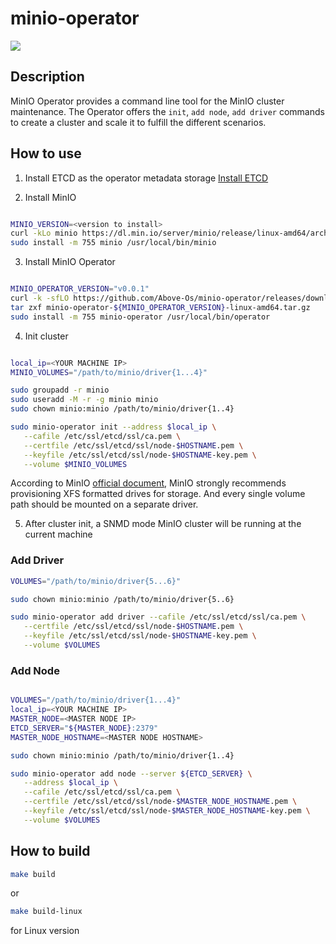 # minio-operator
[![](https://github.com/Above-Os/minio-operator/actions/workflows/build.yaml/badge.svg?branch=main)](https://github.com/Above-Os/minio-operator/actions/workflows/build.yaml)

## Description
MinIO Operator provides a command line tool for the MinIO cluster maintenance. The Operator offers the `init`, `add node`, `add driver` commands to create a cluster and scale it to fulfill the different scenarios.

## How to use
1. Install ETCD as the operator metadata storage
   [Install ETCD](https://etcd.io/docs/v3.5/install/)

2. Install MinIO
```sh

MINIO_VERSION=<version to install>
curl -kLo minio https://dl.min.io/server/minio/release/linux-amd64/archive/minio.${MINIO_VERSION}
sudo install -m 755 minio /usr/local/bin/minio

```

3. Install MinIO Operator
```sh

MINIO_OPERATOR_VERSION="v0.0.1"
curl -k -sfLO https://github.com/Above-Os/minio-operator/releases/download/${MINIO_OPERATOR_VERSION}/minio-operator-${MINIO_OPERATOR_VERSION}-linux-amd64.tar.gz
tar zxf minio-operator-${MINIO_OPERATOR_VERSION}-linux-amd64.tar.gz
sudo install -m 755 minio-operator /usr/local/bin/operator

```

4. Init cluster
```sh

local_ip=<YOUR MACHINE IP>
MINIO_VOLUMES="/path/to/minio/driver{1...4}"

sudo groupadd -r minio
sudo useradd -M -r -g minio minio
sudo chown minio:minio /path/to/minio/driver{1..4}

sudo minio-operator init --address $local_ip \
   --cafile /etc/ssl/etcd/ssl/ca.pem \
   --certfile /etc/ssl/etcd/ssl/node-$HOSTNAME.pem \
   --keyfile /etc/ssl/etcd/ssl/node-$HOSTNAME-key.pem \
   --volume $MINIO_VOLUMES

```
According to MinIO [official document](https://min.io/docs/minio/linux/operations/install-deploy-manage/deploy-minio-single-node-multi-drive.html#minio-snmd), MinIO strongly recommends provisioning XFS formatted drives for storage. And every single volume path should be mounted on a separate driver.

5. After cluster init, a SNMD mode MinIO cluster will be running at the current machine

### Add Driver

```sh
VOLUMES="/path/to/minio/driver{5...6}"

sudo chown minio:minio /path/to/minio/driver{5..6}

sudo minio-operator add driver --cafile /etc/ssl/etcd/ssl/ca.pem \
   --certfile /etc/ssl/etcd/ssl/node-$HOSTNAME.pem \
   --keyfile /etc/ssl/etcd/ssl/node-$HOSTNAME-key.pem \
   --volume $VOLUMES

```

### Add Node
```sh

VOLUMES="/path/to/minio/driver{1...4}"
local_ip=<YOUR MACHINE IP>
MASTER_NODE=<MASTER NODE IP>
ETCD_SERVER="${MASTER_NODE}:2379"
MASTER_NODE_HOSTNAME=<MASTER NODE HOSTNAME>

sudo chown minio:minio /path/to/minio/driver{1..4}

sudo minio-operator add node --server ${ETCD_SERVER} \
   --address $local_ip \
   --cafile /etc/ssl/etcd/ssl/ca.pem \
   --certfile /etc/ssl/etcd/ssl/node-$MASTER_NODE_HOSTNAME.pem \
   --keyfile /etc/ssl/etcd/ssl/node-$MASTER_NODE_HOSTNAME-key.pem \
   --volume $VOLUMES

```

## How to build

```sh
make build
```

or 

```sh
make build-linux
```
for Linux version